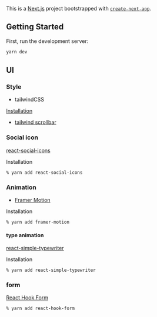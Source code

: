This is a [Next.js](https://nextjs.org/) project bootstrapped with [`create-next-app`](https://github.com/vercel/next.js/tree/canary/packages/create-next-app).

## Getting Started

First, run the development server:

```bash
yarn dev
```

## UI

### Style

- tailwindCSS

[Installation](https://tailwindcss.com/docs/guides/nextjs)

- [tailwind scrollbar](https://www.npmjs.com/package/tailwind-scrollbar)

### Social icon

[react-social-icons](https://jaketrent.github.io/react-social-icons/)

Installation

`% yarn add react-social-icons`

### Animation

- [Framer Motion](https://www.framer.com/motion/)

Installation

`% yarn add framer-motion`

#### type animation

[react-simple-typewriter](https://www.npmjs.com/package/react-simple-typewriter)

Installation

`% yarn add react-simple-typewriter`

### form

[React Hook Form](https://react-hook-form.com/)

`% yarn add react-hook-form`
